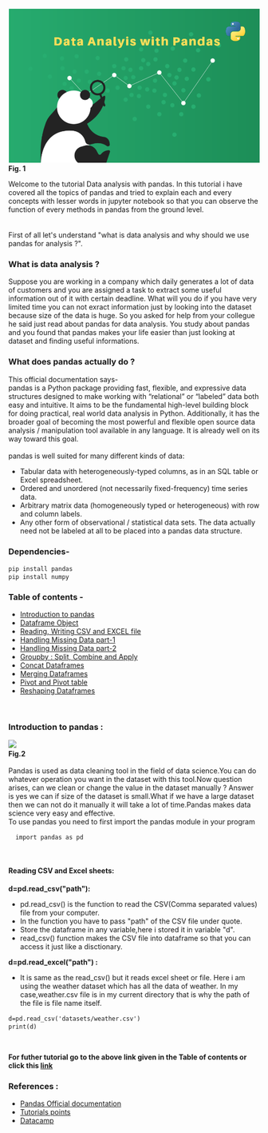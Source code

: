 ![pandas for data analysis](pandas1.png)
                                            <br>**Fig. 1** 

   Welcome to the tutorial Data analysis with pandas. In this tutorial i have covered all the topics of pandas and tried to explain each and every concepts with lesser words in jupyter notebook so that you can observe the function of every methods in pandas from the ground level.<br>
   <br>
   <br>First of all let's understand "what is data analysis and why should we use pandas for analysis ?".
   
### What is data analysis ?
   Suppose you are working in a company which daily generates a lot of data of customers and you are assigned a task to extract some useful information out of it with certain deadline. What will you do if you have very limited time you can not exract information just by looking into the dataset because size of the data is huge. So you asked for help from your collegue he said just read about pandas for data analysis. You study about pandas and you found that pandas makes your life easier than just looking at dataset and finding useful informations.
### What does pandas actually do ?
   This official documentation says- <br>
   pandas is a Python package providing fast, flexible, and expressive data structures designed to make working with “relational” or “labeled” data both easy and intuitive. It aims to be the fundamental high-level building block for doing practical, real world data analysis in Python. Additionally, it has the broader goal of becoming the most powerful and flexible open source data analysis / manipulation tool available in any language. It is already well on its way toward this goal.
   <br>
   <br>
   pandas is well suited for many different kinds of data:
   * Tabular data with heterogeneously-typed columns, as in an SQL table or Excel spreadsheet.
   * Ordered and unordered (not necessarily fixed-frequency) time series data.
   * Arbitrary matrix data (homogeneously typed or heterogeneous) with row and column labels.
   * Any other form of observational / statistical data sets. The data actually need not be labeled at all to be placed into a pandas data structure.

### Dependencies-
   ```
   pip install pandas 
   pip install numpy
   ```

### Table of contents -
  * [Introduction to pandas](https://github.com/dshahid380/Data-analysis-with-pandas/blob/master/pandas_part1.ipynb)
  * [Dataframe Object](https://github.com/dshahid380/Data-analysis-with-pandas/blob/master/pandas_part2.ipynb)
  * [Reading, Writing CSV and EXCEL file](https://github.com/dshahid380/Data-analysis-with-pandas/blob/master/pandas_part3.ipynb)
  * [Handling Missing Data part-1](https://github.com/dshahid380/Data-analysis-with-pandas/blob/master/pandas_part4.ipynb)
  * [Handling Missing Data part-2](https://github.com/dshahid380/Data-analysis-with-pandas/blob/master/pandas_part5.ipynb)
  * [Groupby : Split, Combine and Apply](https://github.com/dshahid380/Data-analysis-with-pandas/blob/master/pandas_part6.ipynb)
  * [Concat Dataframes](https://github.com/dshahid380/Data-analysis-with-pandas/blob/master/pandas_part7.ipynb)
  * [Merging Dataframes](https://github.com/dshahid380/Data-analysis-with-pandas/blob/master/pandas_part8.ipynb)
  * [Pivot and Pivot table](https://github.com/dshahid380/Data-analysis-with-pandas/blob/master/pandas_part9.ipynb)
  * [Reshaping Dataframes](https://github.com/dshahid380/Data-analysis-with-pandas/blob/master/pandas_part10.ipynb)
 <br>
  
### Introduction to pandas :
   ![](https://i1.wp.com/www.ugandaletsgotravel.com/holidays/wp-content/uploads/2018/04/holidays-panda-breeding-china-600x400.jpg)
   <br> **Fig.2** <br><br>
   Pandas is used as data cleaning tool in the field of data science.You can do whatever operation you want in the dataset with this tool.Now question arises, can we clean or change the value in the dataset manually ? Answer is yes we can if size of the dataset is small.What if we have a large dataset then we can not do it manually it will take a lot of time.Pandas makes data science very easy and effective.
   <br>
   To use pandas you need to first import the pandas module in your program
   ```
     import pandas as pd 
   ```
  <br>  
  
  
####  Reading CSV and Excel sheets:
**d=pd.read_csv("path"):**
   * pd.read_csv() is the function to read the CSV(Comma separated values) file from your computer.
   * In the function you have to pass "path" of the CSV file under quote.
   * Store the dataframe in any variable,here i stored it in variable "d".
   * read_csv() function makes the CSV file into dataframe so that you can access it just like a disctionary. <br>
 
 **d=pd.read_excel("path") :**
   * It is same as the read_csv() but it reads excel sheet or file. Here i am using the weather dataset which has all the data of weather. In my case,weather.csv file is in my current directory that is why the path of the file is file name itself.
   ```
   d=pd.read_csv('datasets/weather.csv')
   print(d)
   ```
 <br>
 
  **For futher tutorial go to the above link given in the Table of contents or click this [link](https://github.com/dshahid380/Data-analysis-with-pandas)**
 
 

 
### References :
 * [Pandas Official documentation](https://pandas.pydata.org/pandas-docs/stable/tutorials.html)
 * [Tutorials points](https://www.tutorialspoint.com/python_pandas)
 * [Datacamp](https://www.datacamp.com/courses/pandas-foundations) 
 
 <br>

